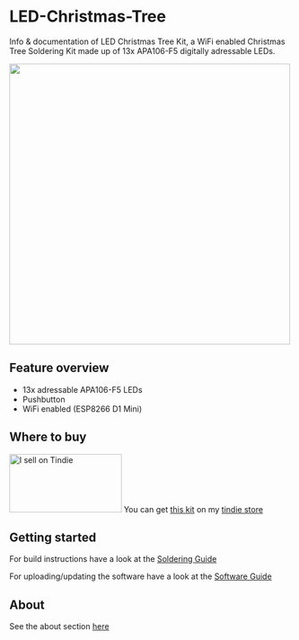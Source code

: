 # LED-Christmas-Tree
Info &amp; documentation of LED Christmas Tree Kit, a WiFi enabled Christmas Tree Soldering Kit made up of 13x APA106-F5 digitally adressable LEDs.

<img src="https://github.com/enwi/LED-Christmas-Tree/blob/main/images/animation.gif" width="500">

## Feature overview
 - 13x adressable APA106-F5 LEDs
 - Pushbutton
 - WiFi enabled (ESP8266 D1 Mini)

## Where to buy
<a href="https://www.tindie.com/stores/enwi/"><img src="https://d2ss6ovg47m0r5.cloudfront.net/badges/tindie-larges.png" alt="I sell on Tindie" width="200" height="104"></a>
You can get [this kit](https://www.tindie.com/products/enwi/led-christmas-tree-kit/) on my [tindie store](https://www.tindie.com/stores/enwi/#store-section-products)

## Getting started
For build instructions have a look at the [Soldering Guide](https://github.com/enwi/LED-Christmas-Tree/blob/main/soldering.md)

For uploading/updating the software have a look at the [Software Guide](https://github.com/enwi/LED-Christmas-Tree/blob/main/software.md)

## About
See the about section [here](https://github.com/enwi/LED-Christmas-Tree/blob/main/about.md)
